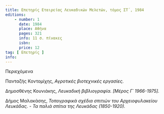 ```yaml
---
title: Επετηρίς Εταιρείας Λευκαδικών Μελετών, τόμος ΣΤ΄, 1984
editions:
    - number: 1
      date: 1984
      place: Αθήνα
      pages: 321
      info: 11 σ. πίνακες
      isbn: 
      price: 12
tag: [ Επετηρίς ]
info: 
---
```


Περιεχόμενα

Πανταζής Κοντομίχης, *Αγροτικές βιοτεχνικές εργασίες.*

Δημοσθένης Κουνιάκης, *Λευκαδική βιβλιογραφία. \[Μέρος Γ´ 1966-1975\].*

Δήμος Μαλακάσης, *Τοπογραφικά σχέδια σπιτιών του Αρχειοφυλακείου Λευκάδας. - Τα παλιά σπίτια της Λευκάδας \(1850-1920\).*
